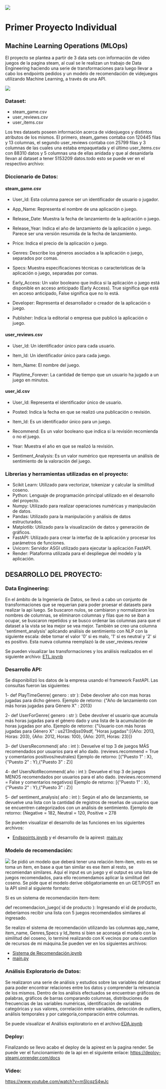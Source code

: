 ![](https://blog.soyhenry.com/content/images/2021/05/PRESENTACION-3.jpg)
# Primer Proyecto Individual
## Machine Learning Operations (MLOps)

El proyecto se plantea a partir de 3 data sets con información de video juegos de la pagina steam, al cual se le realizan un trabajo de Data Engineering haciendo una serie de transformaciones para luego llevar a cabo  los endpoints pedidos y un modelo de recomendación de videjuegos utilizando Machine Learning, a través de una API.

![](https://earthweb.com/wp-content/uploads/2022/05/Steam-940.jpg)

### Dataset:

- steam_game.csv
- user_reviews.csv
- user_items.csv
  
Los tres datasets  poseen información acerca de videojuegos y distintos atributos de los mismos. El primero, steam_games contaba con 120445 filas y 13 columnas, el segundo user_reviews contaba con 25799 filas y 3 columnas de las cuales una estaba empaquetada y el último user_items.csv con 88310 datos y 5 columnas una de ellas anidada y que al desanidarla llevan al dataset a tener 5153209 datos.todo esto se puede ver en el respectivo archivo: 

### Diccionario de Datos:

#### steam_game.csv
  
- User_Id: Esta columna parece ser un identificador de usuario o jugador.

- App_Name: Representa el nombre de una aplicación o juego.

- Release_Date: Muestra la fecha de lanzamiento de la aplicación o juego.

- Release_Year: Indica el año de lanzamiento de la aplicación o juego. Parece ser una versión resumida de la fecha de lanzamiento.

- Price: Indica el precio de la aplicación o juego.

- Genres: Describe los géneros asociados a la aplicación o juego, separados por comas.

- Specs: Muestra especificaciones técnicas o características de la aplicación o juego, separadas por comas.

- Early_Access: Un valor booleano que indica si la aplicación o juego está disponible en acceso anticipado (Early Access). True significa que está en acceso anticipado, False significa que no lo está.

- Developer: Representa el desarrollador o creador de la aplicación o juego.

- Publisher: Indica la editorial o empresa que publicó la aplicación o juego.

#### user_reviews.csv

- User_Id: Un identificador único para cada usuario.
  
- Item_Id: Un identificador único para cada juego.
  
- Item_Name: El nombre del juego.
  
- Playtime_Forever: La cantidad de tiempo que un usuario ha jugado a un juego en minutos.

#### user_id.csv

- User_Id: Representa el identificador único de usuario.
  
- Posted: Indica la fecha en que se realizó una publicación o revisión.
  
- Item_Id: Es un identificador único para un juego.
  
- Recommend: Es un valor booleano que indica si la revisión recomienda o no el juego.
  
- Year: Muestra el año en que se realizó la revisión.

- Sentiment_Analysis: Es un valor numérico que  representa un análisis de sentimiento de la valoración del juego.

### Librerias y herramientas utilizadas en el proyecto:

- Scikit Learn: Utilizado para vectorizar, tokenizar y calcular la similitud coseno.
- Python: Lenguaje de programación principal utilizado en el desarrollo del proyecto.
- Numpy: Utilizado para realizar operaciones numéricas y manipulación de datos.
- Pandas: Utilizado para la manipulación y análisis de datos estructurados.
- Matplotlib: Utilizado para la visualización de datos y generación de gráficos.
- FastAPI: Utilizado para crear la interfaz de la aplicación y procesar los parámetros de funciones.
- Uvicorn: Servidor ASGI utilizado para ejecutar la aplicación FastAPI.
- Render: Plataforma utilizada para el despliegue del modelo y la aplicación.

## DESARROLLO DEL PROYECTO:

### Data Engineering:

En el ámbito de la Ingeniería de Datos, se llevó a cabo un conjunto de transformaciones que se requerian para poder proesar el datasets para realizar la api luego. Se buscaron nulos, se cambiaron y normalizaron los nombres de columnas, se eliminaron columnas y filas que no se iban a ocupar, se buscaron repetidos y se busco ordenar las columnas para que el dataset a la vista se lea mejor se vea mejor. También se creo una columna 'sentiment_analysis' aplicando análisis de sentimiento con NLP con la siguiente escala: debe tomar el valor '0' si es malo, '1' si es neutral y '2' si es positivo. Esta nueva columna reemplazó la de user_reviews.review  

Se pueden visualizar las transformaciones y los análisis realizados en el siguiente archivo: [ETL.ipynb](https://github.com/maga86/Proyecto_Individual-MLops/blob/main/ETL.ipynb)

### Desarrollo API:

Se disponibilizó los datos de la empresa usando el framework FastAPI. Las consultas fueron las siguientes:

1- def PlayTimeGenre( genero : str ): Debe devolver año con mas horas jugadas para dicho género.
Ejemplo de retorno: {"Año de lanzamiento con más horas jugadas para Género X" : 2013}

2- def UserForGenre( genero : str ): Debe devolver el usuario que acumula más horas jugadas para el género dado y una lista de la acumulación de horas jugadas por año.
Ejemplo de retorno: {"Usuario con más horas jugadas para Género X" : us213ndjss09sdf, "Horas jugadas":[{Año: 2013, Horas: 203}, {Año: 2012, Horas: 100}, {Año: 2011, Horas: 23}]}

3- def UsersRecommend( año : int ): Devuelve el top 3 de juegos MÁS recomendados por usuarios para el año dado. (reviews.recommend = True y comentarios positivos/neutrales)
Ejemplo de retorno: [{"Puesto 1" : X}, {"Puesto 2" : Y},{"Puesto 3" : Z}]

4- def UsersNotRecommend( año : int ): Devuelve el top 3 de juegos MENOS recomendados por usuarios para el año dado. (reviews.recommend = False y comentarios negativos)
Ejemplo de retorno: [{"Puesto 1" : X}, {"Puesto 2" : Y},{"Puesto 3" : Z}]

5- def sentiment_analysis( año : int ): Según el año de lanzamiento, se devuelve una lista con la cantidad de registros de reseñas de usuarios que se encuentren categorizados con un análisis de sentimiento.
Ejemplo de retorno: {Negative = 182, Neutral = 120, Positive = 278

Se pueden visualizar el desarrollo de las funciones en los siguientes archivos:
- [Endspoints.ipynb](https://github.com/maga86/Henry-1-Proyecto-Individual-MLops/blob/main/Endspoints.ipynb) y el desarrollo de la apirest: [main.py](https://github.com/maga86/Henry-1-Proyecto-Individual-MLops/blob/main/main.py)

### Modelo de recomendación:
![](https://www.go4it.solutions/sites/default/files/2021-06/05.01.%20Qu%C3%A9%20es%20el%20Machine%20Learning.jpg)
Se pidió un modelo que  deberá tener una relación ítem-ítem, esto es se toma un item, en base a que tan similar es ese ítem al resto, se recomiendan similares. Aquí el input es un juego y el output es una lista de juegos recomendados, para ello recomendamos aplicar la similitud del coseno. Se pide que el modelo derive obligatoriamente en un GET/POST en la API símil al siguiente formato:

Si es un sistema de recomendación item-item:

def recomendacion_juego( id de producto ): Ingresando el id de producto, deberíamos recibir una lista con 5 juegos recomendados similares al ingresado.

Se realizo el sistema de recomendación utilizando las columnas app_name, item_name, Genres,Specs y Id_Items si bien se aconseja el modelo con la similitud del coseno, lo terminé realizando con K vecinos por una cuestion de recursos de mi máquina.Se pueden ver en los siguientes archivos: 
- [Sistema de Recomendación.ipynb](https://github.com/maga86/Henry-1-Proyecto-Individual-MLops/blob/main/Sistema%20de%20Recomendaci%C3%B3n.ipynb)
- [main.py](https://github.com/maga86/Henry-1-Proyecto-Individual-MLops/blob/main/main.py)


### Análisis Exploratorio de Datos:

Se realizaron una serie de análisis y estudios sobre las variables del dataset  para  poder encontrar relaciones entre los datos y comprender la relevancia de los mismos. Dentro de los análisis efectuados se encuentran gráficos de palabras, gráficos de barras comparando columnas, distribuciones de frecuencias de las variables numéricas, identificación de variables categóricas y sus valores, correlación entre variables, detección de outliers, análisis temporales y por categoría,comparación entre columnas.

Se puede visualizar el Análisis exploratorio en el archivo:[EDA.ipynb](https://github.com/maga86/Henry-1-Proyecto-Individual-MLops/blob/main/EDA.ipynb)

### Deploy:

Finalizando se llevo acabo el deploy de la apirest en la pagina render. Se puede ver el funcionamiento de la api en el siguiente enlace: https://deploy-steami.onrender.com/docs

### Video:
https://www.youtube.com/watch?v=mSlcqzS4wJc
